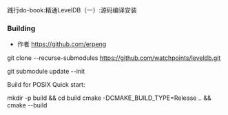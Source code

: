 践行do-book:精通LevelDB（一）:源码编译安装

### Building
- 作者 https://github.com/erpeng

git clone --recurse-submodules https://github.com/watchpoints/leveldb.git

git submodule update --init

Build for POSIX
Quick start:

mkdir -p build && cd build
cmake -DCMAKE_BUILD_TYPE=Release .. && cmake --build 